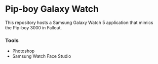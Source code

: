 # Pip-boy Galaxy Watch

This repository hosts a Samsung Galaxy Watch 5 application that mimics the Pip-boy 3000 in Fallout.

### Tools
  - Photoshop
  - Samsung Watch Face Studio
